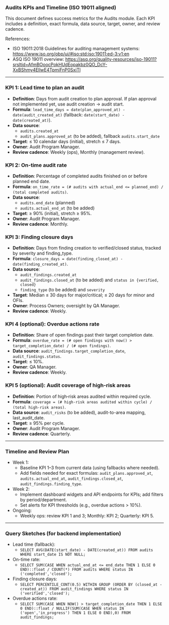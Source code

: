 ### Audits KPIs and Timeline (ISO 19011 aligned)

This document defines success metrics for the Audits module. Each KPI includes a definition, exact formula, data source, target, owner, and review cadence.

References:
- ISO 19011:2018 Guidelines for auditing management systems: https://www.iso.org/obp/ui/#iso:std:iso:19011:ed-3:v1:en
- ASQ ISO 19011 overview: https://asq.org/quality-resources/iso-19011?srsltid=AfmBOoocPokHUdEopakbz0QO_DcY-XxBShmy4EllwE4TpmiFnP0SxiTl

---

### KPI 1: Lead time to plan an audit
- **Definition**: Days from audit creation to plan approval. If plan approval not implemented yet, use audit creation → audit start.
- **Formula**: `lead_time_days = date(plan_approved_at) - date(audit_created_at)` (fallback: `date(start_date) - date(created_at)`).
- **Data source**:
  - `audits.created_at`
  - `audit_plans.approved_at` (to be added), fallback `audits.start_date`
- **Target**: ≤ 10 calendar days (initial), stretch ≤ 7 days.
- **Owner**: Audit Program Manager.
- **Review cadence**: Weekly (ops), Monthly (management review).

### KPI 2: On-time audit rate
- **Definition**: Percentage of completed audits finished on or before planned end date.
- **Formula**: `on_time_rate = (# audits with actual_end <= planned_end) / (total completed audits)`.
- **Data source**:
  - `audits.end_date` (planned)
  - `audits.actual_end_at` (to be added)
- **Target**: ≥ 90% (initial), stretch ≥ 95%.
- **Owner**: Audit Program Manager.
- **Review cadence**: Monthly.

### KPI 3: Finding closure days
- **Definition**: Days from finding creation to verified/closed status, tracked by severity and finding_type.
- **Formula**: `closure_days = date(finding_closed_at) - date(finding_created_at)`.
- **Data source**:
  - `audit_findings.created_at`
  - `audit_findings.closed_at` (to be added) and `status in {verified, closed}`
  - `finding_type` (to be added) and `severity`
- **Target**: Median ≤ 30 days for major/critical; ≤ 20 days for minor and OFIs.
- **Owner**: Process Owners; oversight by QA Manager.
- **Review cadence**: Weekly.

### KPI 4 (optional): Overdue actions rate
- **Definition**: Share of open findings past their target completion date.
- **Formula**: `overdue_rate = (# open findings with now() > target_completion_date) / (# open findings)`.
- **Data source**: `audit_findings.target_completion_date`, `audit_findings.status`.
- **Target**: ≤ 10%.
- **Owner**: QA Manager.
- **Review cadence**: Weekly.

### KPI 5 (optional): Audit coverage of high-risk areas
- **Definition**: Portion of high‑risk areas audited within required cycle.
- **Formula**: `coverage = (# high-risk areas audited within cycle) / (total high-risk areas)`.
- **Data source**: `audit_risks` (to be added), audit-to-area mapping, last_audit_date.
- **Target**: ≥ 95% per cycle.
- **Owner**: Audit Program Manager.
- **Review cadence**: Quarterly.

---

### Timeline and Review Plan
- Week 1:
  - Baseline KPI 1–3 from current data (using fallbacks where needed).
  - Add fields needed for exact formulas: `audit_plans.approved_at`, `audits.actual_end_at`, `audit_findings.closed_at`, `audit_findings.finding_type`.
- Week 2:
  - Implement dashboard widgets and API endpoints for KPIs; add filters by period/department.
  - Set alerts for KPI thresholds (e.g., overdue actions > 10%).
- Ongoing:
  - Weekly ops: review KPI 1 and 3; Monthly: KPI 2; Quarterly: KPI 5.

---

### Query Sketches (for backend implementation)
- Lead time (fallback):
  - `SELECT AVG(DATE(start_date) - DATE(created_at)) FROM audits WHERE start_date IS NOT NULL;`
- On-time rate:
  - `SELECT SUM(CASE WHEN actual_end_at <= end_date THEN 1 ELSE 0 END)::float / COUNT(*) FROM audits WHERE status IN ('completed','closed');`
- Finding closure days:
  - `SELECT PERCENTILE_CONT(0.5) WITHIN GROUP (ORDER BY (closed_at - created_at)) FROM audit_findings WHERE status IN ('verified','closed');`
- Overdue actions rate:
  - `SELECT SUM(CASE WHEN NOW() > target_completion_date THEN 1 ELSE 0 END)::float / NULLIF(SUM(CASE WHEN status IN ('open','in_progress') THEN 1 ELSE 0 END),0) FROM audit_findings;`


